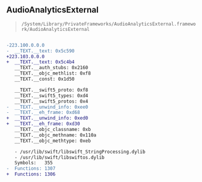## AudioAnalyticsExternal

> `/System/Library/PrivateFrameworks/AudioAnalyticsExternal.framework/AudioAnalyticsExternal`

```diff

-223.100.0.0.0
-  __TEXT.__text: 0x5c590
+223.103.0.0.0
+  __TEXT.__text: 0x5c4b4
   __TEXT.__auth_stubs: 0x2160
   __TEXT.__objc_methlist: 0xf8
   __TEXT.__const: 0x1d50

   __TEXT.__swift5_proto: 0xf8
   __TEXT.__swift5_types: 0xd4
   __TEXT.__swift5_protos: 0x4
-  __TEXT.__unwind_info: 0xee0
-  __TEXT.__eh_frame: 0xd68
+  __TEXT.__unwind_info: 0xed0
+  __TEXT.__eh_frame: 0xd30
   __TEXT.__objc_classname: 0xb
   __TEXT.__objc_methname: 0x110a
   __TEXT.__objc_methtype: 0xeb

   - /usr/lib/swift/libswift_StringProcessing.dylib
   - /usr/lib/swift/libswiftos.dylib
   Symbols:   355
-  Functions: 1307
+  Functions: 1306
 

```
